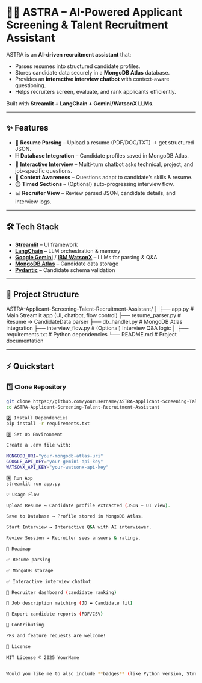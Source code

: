 # 🧑‍💼 ASTRA – AI-Powered Applicant Screening & Talent Recruitment Assistant  

ASTRA is an **AI-driven recruitment assistant** that:  
- Parses resumes into structured candidate profiles.  
- Stores candidate data securely in a **MongoDB Atlas** database.  
- Provides an **interactive interview chatbot** with context-aware questioning.  
- Helps recruiters screen, evaluate, and rank applicants efficiently.  

Built with **Streamlit + LangChain + Gemini/WatsonX LLMs**.  

---

## ✨ Features  
- 📄 **Resume Parsing** – Upload a resume (PDF/DOC/TXT) → get structured JSON.  
- 🗄️ **Database Integration** – Candidate profiles saved in MongoDB Atlas.  
- 💬 **Interactive Interview** – Multi-turn chatbot asks technical, project, and job-specific questions.  
- 🧠 **Context Awareness** – Questions adapt to candidate’s skills & resume.  
- ⏱️ **Timed Sections** – (Optional) auto-progressing interview flow.  
- 📊 **Recruiter View** – Review parsed JSON, candidate details, and interview logs.  

---

## 🛠️ Tech Stack  
- [**Streamlit**](https://streamlit.io) – UI framework  
- [**LangChain**](https://www.langchain.com/) – LLM orchestration & memory  
- [**Google Gemini**](https://ai.google.dev/) / [**IBM WatsonX**](https://www.ibm.com/watsonx) – LLMs for parsing & Q&A  
- [**MongoDB Atlas**](https://www.mongodb.com/atlas) – Candidate data storage  
- [**Pydantic**](https://docs.pydantic.dev/) – Candidate schema validation  

---

## 📂 Project Structure  
ASTRA-Applicant-Screening-Talent-Recruitment-Assistant/
│
├── app.py # Main Streamlit app (UI, chatbot, flow control)
├── resume_parser.py # Resume → CandidateData parser
├── db_handler.py # MongoDB Atlas integration
├── interview_flow.py # (Optional) Interview Q&A logic
│
├── requirements.txt # Python dependencies
└── README.md # Project documentation


---

## ⚡ Quickstart  

### 1️⃣ Clone Repository  
```bash
git clone https://github.com/yourusername/ASTRA-Applicant-Screening-Talent-Recruitment-Assistant.git
cd ASTRA-Applicant-Screening-Talent-Recruitment-Assistant

2️⃣ Install Dependencies
pip install -r requirements.txt

3️⃣ Set Up Environment

Create a .env file with:

MONGODB_URI="your-mongodb-atlas-uri"
GOOGLE_API_KEY="your-gemini-api-key"
WATSONX_API_KEY="your-watsonx-api-key"

4️⃣ Run App
streamlit run app.py

💡 Usage Flow

Upload Resume → Candidate profile extracted (JSON + UI view).

Save to Database → Profile stored in MongoDB Atlas.

Start Interview → Interactive Q&A with AI interviewer.

Review Session → Recruiter sees answers & ratings.

🚀 Roadmap

✅ Resume parsing

✅ MongoDB storage

✅ Interactive interview chatbot

🔲 Recruiter dashboard (candidate ranking)

🔲 Job description matching (JD ↔ Candidate fit)

🔲 Export candidate reports (PDF/CSV)

🤝 Contributing

PRs and feature requests are welcome!

📜 License

MIT License © 2025 YourName


Would you like me to also include **badges** (like Python version, Streamlit, LangChain, MongoDB) at th
